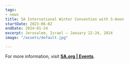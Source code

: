 ```yaml
---
tags:
- news
title: SA International Winter Convention with S-Anon
startDate: 2023-06-02
endDate: 2024-01-24
excerpt: Jerusalem, Israel – January 22-24, 2024
image: "/assets/default.jpg"

---
```

For more information, visit **[SA.org | Events](https://www.sa.org/event/sa-s-anon-international-winter-convention-jerusalem-israel-january-22-24-2024/)**.